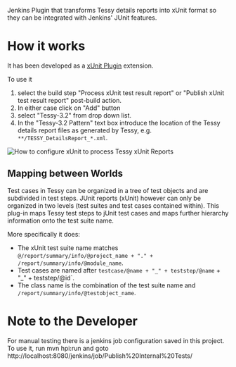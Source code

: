 Jenkins Plugin that transforms Tessy details reports into xUnit format so they can be integrated with Jenkins' JUnit features.

# How it works

It has been developed as a [xUnit Plugin](https://wiki.jenkins-ci.org/display/JENKINS/xUnit+Plugin) extension.

To use it
1. select the build step "Process xUnit test result report" or "Publish xUnit test result report" post-build action.
2. In either case click on "Add" button
3. select "Tessy-3.2" from drop down list.
4. In the "Tessy-3.2 Pattern"  text box introduce the location of the Tessy details report files as generated by Tessy, e.g. `**/TESSY_DetailsReport_*.xml`.

![How to configure xUnit to process Tessy xUnit Reports](src/wiki/example-setup.png)

## Mapping between Worlds

Test cases in Tessy can be organized in a tree of test objects and are subdivided in test steps.
JUnit reports (xUnit) however can only be organized in two levels (test suites and test cases contained within).
This plug-in maps Tessy test steps to jUnit test cases and maps further hierarchy information onto the test suite name.

More specifically it does:

* The xUnit test suite name matches `@/report/summary/info/@project_name + "." +  /report/summary/info/@module_name`.
* Test cases are named after `testcase/@name + "_" + teststep/@name` + "_" + teststep/@id`.
* The class name is the combination of the test suite name and `/report/summary/info/@testobject_name`.

# Note to the Developer 

For manual testing there is a jenkins job configuration saved in this project. To use it, run
    mvn hpi:run
and goto 
    http://localhost:8080/jenkins/job/Publish%20Internal%20Tests/

